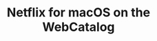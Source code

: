 ---
name: Netflix
category: Video
title: Netflix for macOS on the WebCatalog
key: netflix
fullUrl: 'https://netflix.com'
hostname: netflix.com

---